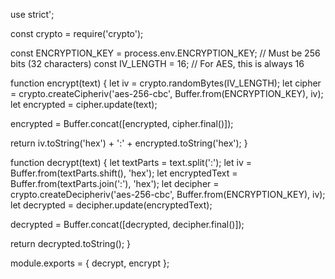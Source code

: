 use strict';

const crypto = require('crypto');

const ENCRYPTION_KEY = process.env.ENCRYPTION_KEY; // Must be 256 bits (32 characters)
const IV_LENGTH = 16; // For AES, this is always 16

function encrypt(text) {
 let iv = crypto.randomBytes(IV_LENGTH);
 let cipher = crypto.createCipheriv('aes-256-cbc', Buffer.from(ENCRYPTION_KEY), iv);
 let encrypted = cipher.update(text);

 encrypted = Buffer.concat([encrypted, cipher.final()]);

 return iv.toString('hex') + ':' + encrypted.toString('hex');
}

function decrypt(text) {
 let textParts = text.split(':');
 let iv = Buffer.from(textParts.shift(), 'hex');
 let encryptedText = Buffer.from(textParts.join(':'), 'hex');
 let decipher = crypto.createDecipheriv('aes-256-cbc', Buffer.from(ENCRYPTION_KEY), iv);
 let decrypted = decipher.update(encryptedText);

 decrypted = Buffer.concat([decrypted, decipher.final()]);

 return decrypted.toString();
}

module.exports = { decrypt, encrypt };
